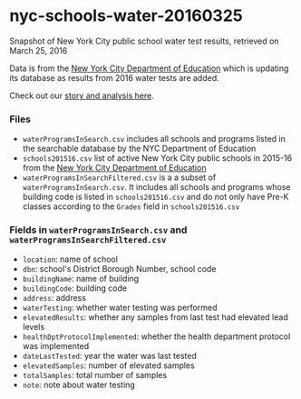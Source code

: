 # nyc-schools-water-20160325
Snapshot of New York City public school water test results, retrieved on March 25, 2016

Data is from the [New York City Department of Education](http://schools.nyc.gov/AboutUs/schools/watersafety) which is updating its database as results from 2016 water tests are added. 

Check out our [story and analysis here](http://www.wnyc.org/story/most-new-york-city-schools-have-not-tested-their-water-decade/). 

### Files
* `waterProgramsInSearch.csv` includes all schools and programs listed in the searchable database by the NYC Department of Education
* `schools201516.csv` list of active New York City public schools in 2015-16 from the [New York City Department of Education](http://schools.nyc.gov/Offices/EnterpriseOperations/DIIT/OOD/default.htm)
* `waterProgramsInSearchFiltered.csv` is a a subset of `waterProgramsInSearch.csv`. It includes all schools and programs whose building code is listed in `schools201516.csv` and do not only have Pre-K classes according to the `Grades` field in `schools201516.csv`

### Fields in `waterProgramsInSearch.csv` and `waterProgramsInSearchFiltered.csv`
* `location`: name of school
* `dbn`: school's District Borough Number, school code
* `buildingName`: name of building
* `buildingCode`: building code
* `address`: address
* `waterTesting`: whether water testing was performed
* `elevatedResults`: whether any samples from last test had elevated lead levels
* `healthDptProtocolImplemented`: whether the health department protocol was implemented
* `dateLastTested`: year the water was last tested
* `elevatedSamples`: number of elevated samples
* `totalSamples`: total number of samples
* `note`: note about water testing

